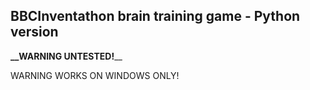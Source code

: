 ## BBCInventathon brain training game - Python version

**__WARNING UNTESTED!**__

WARNING WORKS ON WINDOWS ONLY!
